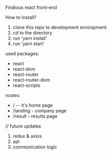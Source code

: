 Findious react front-end

How to install?
1) clone this repo to development enviropment
2) cd to the directory
3) run 'yarn install'
4) run 'yarn start'


used packages: 
- react
- react-dom
- react-router
- react-router-dom
- react-scripts

routes:
- /  -- it's home page
- /landing - company  page
- /result - results page

// future updates

1) redux & axios
2) api
3) communication logic


